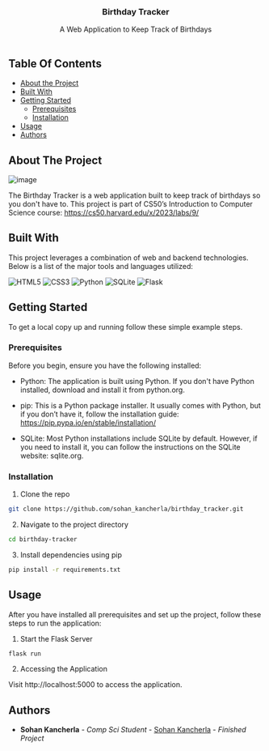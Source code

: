 <br/>
<p align="center">
  <h3 align="center">Birthday Tracker</h3>

  <p align="center">
    A Web Application to Keep Track of Birthdays
    <br/>
    <br/>
  </p>
</p>

## Table Of Contents

* [About the Project](#about-the-project)
* [Built With](#built-with)
* [Getting Started](#getting-started)
  * [Prerequisites](#prerequisites)
  * [Installation](#installation)
* [Usage](#usage)
* [Authors](#authors)

## About The Project

![image](https://github.com/sohankancherla/birthday_tracker/assets/30853467/329c8514-a3f1-4e01-ab74-bcb12e9b14d1)


The Birthday Tracker is a web application built to keep track of birthdays so you don't have to. This project is part of CS50’s Introduction to Computer Science course: https://cs50.harvard.edu/x/2023/labs/9/

## Built With

This project leverages a combination of web and backend technologies. Below is a list of the major tools and languages utilized:

  ![HTML5](https://img.shields.io/badge/html5-%23E34F26.svg?style=for-the-badge&logo=html5&logoColor=white)
  ![CSS3](https://img.shields.io/badge/css3-%231572B6.svg?style=for-the-badge&logo=css3&logoColor=white)
  ![Python](https://img.shields.io/badge/python-3670A0?style=for-the-badge&logo=python&logoColor=ffdd54)
  ![SQLite](https://img.shields.io/badge/sqlite-%2307405e.svg?style=for-the-badge&logo=sqlite&logoColor=white)
  ![Flask](https://img.shields.io/badge/flask-%23000.svg?style=for-the-badge&logo=flask&logoColor=white)

## Getting Started

To get a local copy up and running follow these simple example steps.

### Prerequisites

Before you begin, ensure you have the following installed:

* Python: The application is built using Python. If you don't have Python installed, download and install it from python.org.

* pip: This is a Python package installer. It usually comes with Python, but if you don’t have it, follow the installation guide: https://pip.pypa.io/en/stable/installation/

* SQLite: Most Python installations include SQLite by default. However, if you need to install it, you can follow the instructions on the SQLite website: sqlite.org.

### Installation

1. Clone the repo

```sh
git clone https://github.com/sohan_kancherla/birthday_tracker.git
```

2. Navigate to the project directory

```sh
cd birthday-tracker
```

3. Install dependencies using pip

```sh
pip install -r requirements.txt
```

## Usage

After you have installed all prerequisites and set up the project, follow these steps to run the application:

1. Start the Flask Server
```sh
flask run
```
2. Accessing the Application

Visit http://localhost:5000 to access the application.

## Authors

* **Sohan Kancherla** - *Comp Sci Student* - [Sohan Kancherla](https://github.com/sohankancherla) - *Finished Project*

